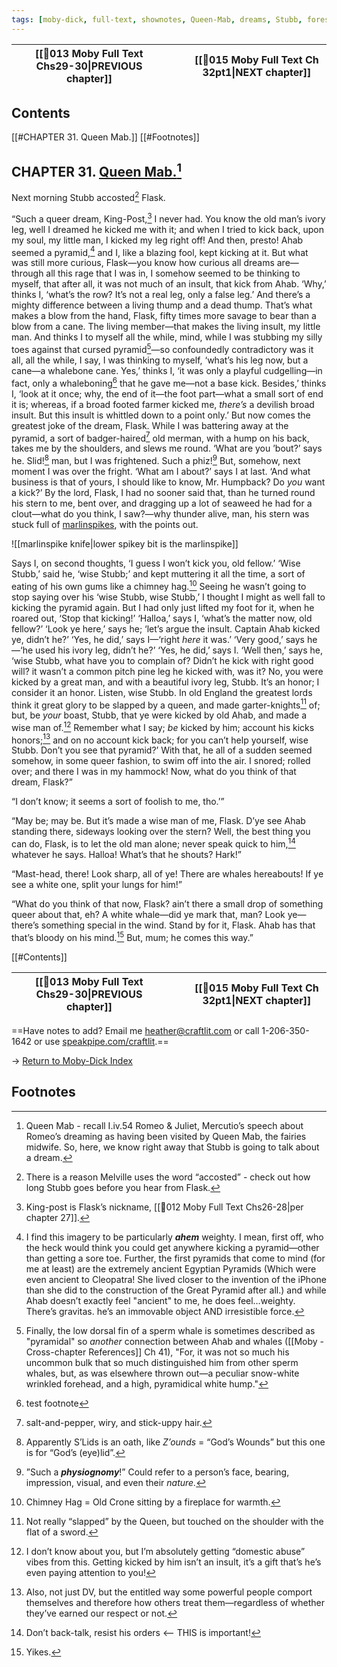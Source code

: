 ```yaml
---
tags: [moby-dick, full-text, shownotes, Queen-Mab, dreams, Stubb, foreshadowing]
---
```



| [[🎤013 Moby Full Text Chs29-30\|PREVIOUS chapter]] |     |     | [[🎤015 Moby Full Text Ch 32pt1\|NEXT chapter]] |
| --------------------------------------------------- | --- | --- | --------------------------------------------- |

## Contents
[[#CHAPTER 31. Queen Mab.]]
[[#Footnotes]]

## CHAPTER 31. [Queen Mab.](https://chopbard.libsyn.com/05-its-the-mercutio-show)[^1]

Next morning Stubb accosted[^2] Flask.

“Such a queer dream, King-Post,[^3] I never had. You know the old man’s ivory leg, well I dreamed he kicked me with it; and when I tried to kick back, upon my soul, my little man, I kicked my leg right off! And then, presto! Ahab seemed a pyramid,[^4] and I, like a blazing fool, kept kicking at it. But what was still more curious, Flask—you know how curious all dreams are—through all this rage that I was in, I somehow seemed to be thinking to myself, that after all, it was not much of an insult, that kick from Ahab. ‘Why,’ thinks I, ‘what’s the row? It’s not a real leg, only a false leg.’ And there’s a mighty difference between a living thump and a dead thump. That’s what makes a blow from the hand, Flask, fifty times more savage to bear than a blow from a cane. The living member—that makes the living insult, my little man. And thinks I to myself all the while, mind, while I was stubbing my silly toes against that cursed pyramid[^15]—so confoundedly contradictory was it all, all the while, I say, I was thinking to myself, ‘what’s his leg now, but a cane—a whalebone cane. Yes,’ thinks I, ‘it was only a playful cudgelling—in fact, only a whaleboning[^5] that he gave me—not a base kick. Besides,’ thinks I, ‘look at it once; why, the end of it—the foot part—what a small sort of end it is; whereas, if a broad footed farmer kicked me, *there’s* a devilish broad insult. But this insult is whittled down to a point only.’ But now comes the greatest joke of the dream, Flask. While I was battering away at the pyramid, a sort of badger-haired[^6] old merman, with a hump on his back, takes me by the shoulders, and slews me round. ‘What are you ’bout?’ says he. Slid![^7] man, but I was frightened. Such a phiz![^8] But, somehow, next moment I was over the fright. ‘What am I about?’ says I at last. ‘And what business is that of yours, I should like to know, Mr. Humpback? Do _you_ want a kick?’ By the lord, Flask, I had no sooner said that, than he turned round his stern to me, bent over, and dragging up a lot of seaweed he had for a clout—what do you think, I saw?—why thunder alive, man, his stern was stuck full of [marlinspikes](https://youtu.be/s-vpMSa9KQ8?si=2pIZg3NaGkjjDmvm), with the points out.

![[marlinspike knife|lower spikey bit is the marlinspike]]

Says I, on second thoughts, ‘I guess I won’t kick you, old fellow.’ ‘Wise Stubb,’ said he, ‘wise Stubb;’ and kept muttering it all the time, a sort of eating of his own gums like a chimney hag.[^9] Seeing he wasn’t going to stop saying over his ‘wise Stubb, wise Stubb,’ I thought I might as well fall to kicking the pyramid again. But I had only just lifted my foot for it, when he roared out, ‘Stop that kicking!’ ‘Halloa,’ says I, ‘what’s the matter now, old fellow?’ ‘Look ye here,’ says he; ‘let’s argue the insult. Captain Ahab kicked ye, didn’t he?’ ‘Yes, he did,’ says I—‘right _here_ it was.’ ‘Very good,’ says he—‘he used his ivory leg, didn’t he?’ ‘Yes, he did,’ says I. ‘Well then,’ says he, ‘wise Stubb, what have you to complain of? Didn’t he kick with right good will? it wasn’t a common pitch pine leg he kicked with, was it? No, you were kicked by a great man, and with a beautiful ivory leg, Stubb. It’s an honor; I consider it an honor. Listen, wise Stubb. In old England the greatest lords think it great glory to be slapped by a queen, and made garter-knights[^10] of; but, be _your_ boast, Stubb, that ye were kicked by old Ahab, and made a wise man of.[^11] Remember what I say; _be_ kicked by him; account his kicks honors;[^12] and on no account kick back; for you can’t help yourself, wise Stubb. Don’t you see that pyramid?’ With that, he all of a sudden seemed somehow, in some queer fashion, to swim off into the air. I snored; rolled over; and there I was in my hammock! Now, what do you think of that dream, Flask?”

“I don’t know; it seems a sort of foolish to me, tho.’”

“May be; may be. But it’s made a wise man of me, Flask. D’ye see Ahab standing there, sideways looking over the stern? Well, the best thing you can do, Flask, is to let the old man alone; never speak quick to him,[^13] whatever he says. Halloa! What’s that he shouts? Hark!”

“Mast-head, there! Look sharp, all of ye! There are whales hereabouts! 
If ye see a white one, split your lungs for him!”

“What do you think of that now, Flask? ain’t there a small drop of something queer about that, eh? A white whale—did ye mark that, man? Look ye—there’s something special in the wind. Stand by for it, Flask. Ahab has that that’s bloody on his mind.[^14] But, mum; he comes this way.”
  
[[#Contents]]

| [[🎤013 Moby Full Text Chs29-30\|PREVIOUS chapter]] |     |     | [[🎤015 Moby Full Text Ch 32pt1\|NEXT chapter]] |
| --------------------------------------------------- | --- | --- | --------------------------------------------- |

  
==Have notes to add? Email me [heather@craftlit.com](mailto:heather@craftlit.com) or call 1-206-350-1642 or use [speakpipe.com/craftlit](https://speakpipe.com/craftlit).==

→ [Return to Moby-Dick Index](🧠-Index_of_MOBY)



## Footnotes

[^1]: Queen Mab - recall I.iv.54 Romeo & Juliet, Mercutio’s speech about Romeo’s dreaming as having been visited by Queen Mab, the fairies midwife. So, here, we know right away that Stubb is going to talk about a dream.
[^2]: There is a reason Melville uses the word “accosted” - check out how long Stubb goes before you hear from Flask. 
[^3]: King-post is Flask’s nickname, [[🎤012 Moby Full Text Chs26-28|per chapter 27]].
[^4]: I find this imagery to be particularly ***ahem*** weighty. I mean, first off, who the heck would think you could get anywhere kicking a pyramid—other than getting a sore toe. Further, the first pyramids that come to mind (for me at least) are the extremely ancient Egyptian Pyramids (Which were even ancient to Cleopatra! She lived closer to the invention of the iPhone than she did to the construction of the Great Pyramid after all.) and while Ahab doesn’t exactly feel "ancient" to me, he does feel…weighty. There’s gravitas. he’s an immovable object AND irresistible force. 
[^5]: test footnote
[^6]: salt-and-pepper, wiry, and stick-uppy hair.
[^7]: Apparently S’Lids is an oath, like *Z’ounds* = “God’s Wounds” but this one is for “God’s (eye)lid”.
[^8]: ”Such a ***physiognomy***!” Could refer to a person’s face, bearing, impression, visual, and even their *nature.*
[^9]: Chimney Hag = Old Crone sitting by a fireplace for warmth.
[^10]: Not really “slapped” by the Queen, but touched on the shoulder with the flat of a sword.
[^11]: I don’t know about you, but I’m absolutely getting “domestic abuse” vibes from this. Getting kicked by him isn’t an insult, it’s a gift that’s he’s even paying attention to you!
[^12]: Also, not just DV, but the entitled way some powerful people comport themselves and therefore how others treat them—regardless of whether they’ve earned our respect or not.
[^13]: Don’t back-talk, resist his orders <—- THIS is important!
[^14]: Yikes.
[^15]: Finally, the low dorsal fin of a sperm whale is sometimes described as "pyramidal" so *another* connection between Ahab and whales ([[Moby - Cross-chapter References]] Ch 41), "For, it was not so much his uncommon bulk that so much distinguished him from other sperm whales, but, as was elsewhere thrown out—a peculiar snow-white wrinkled forehead, and a high, pyramidical white hump."